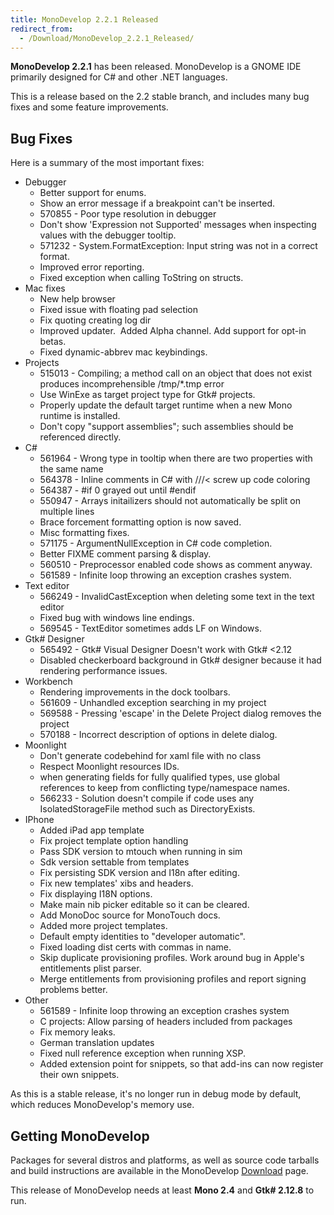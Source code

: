 ```yaml
---
title: MonoDevelop 2.2.1 Released
redirect_from:
  - /Download/MonoDevelop_2.2.1_Released/
---
```


**MonoDevelop 2.2.1** has been released. MonoDevelop is a GNOME IDE primarily designed for C# and other .NET languages.

This is a release based on the 2.2 stable branch, and includes many bug fixes and some feature improvements.

Bug Fixes
---------

Here is a summary of the most important fixes:

-   Debugger
    -   Better support for enums.
    -   Show an error message if a breakpoint can't be inserted.
    -   570855 - Poor type resolution in debugger
    -   Don't show 'Expression not Supported' messages when inspecting values with the debugger tooltip.
    -   571232 - System.FormatException: Input string was not in a correct format.
    -   Improved error reporting.
    -   Fixed exception when calling ToString on structs.
-   Mac fixes
    -   New help browser
    -   Fixed issue with floating pad selection
    -   Fix quoting creating log dir
    -   Improved updater.  Added Alpha channel. Add support for opt-in betas.
    -   Fixed dynamic-abbrev mac keybindings.
-   Projects
    -   515013 - Compiling; a method call on an object that does not exist produces incomprehensible /tmp/\*.tmp error
    -   Use WinExe as target project type for Gtk# projects.
    -   Properly update the default target runtime when a new Mono runtime is installed.
    -   Don't copy "support assemblies"; such assemblies should be referenced directly.
-   C#
    -   561964 - Wrong type in tooltip when there are two properties with the same name
    -   564378 - Inline comments in C# with ///\< screw up code coloring
    -   564387 - \#if 0 grayed out until \#endif
    -   550947 - Arrays initailizers should not automatically be split on multiple lines
    -   Brace forcement formatting option is now saved.
    -   Misc formatting fixes.
    -   571175 - ArgumentNullException in C# code completion.
    -   Better FIXME comment parsing & display.
    -   560510 - Preprocessor enabled code shows as comment anyway.
    -   561589 - Infinite loop throwing an exception crashes system.
-   Text editor
    -   566249 - InvalidCastException when deleting some text in the text editor
    -   Fixed bug with windows line endings.
    -   569545 - TextEditor sometimes adds LF on Windows.
-   Gtk# Designer
    -   565492 - Gtk# Visual Designer Doesn't work with Gtk# \<2.12
    -   Disabled checkerboard background in Gtk# designer because it had rendering performance issues.
-   Workbench
    -   Rendering improvements in the dock toolbars.
    -   561609 - Unhandled exception searching in my project
    -   569588 - Pressing 'escape' in the Delete Project dialog removes the project
    -   570188 - Incorrect description of options in delete dialog.
-   Moonlight
    -   Don't generate codebehind for xaml file with no class
    -   Respect Moonlight resources IDs.
    -   when generating fields for fully qualified types, use global references to keep from conflicting type/namespace names.
    -   566233 - Solution doesn't compile if code uses any IsolatedStorageFile method such as DirectoryExists.
-   IPhone
    -   Added iPad app template
    -   Fix project template option handling
    -   Pass SDK version to mtouch when running in sim
    -   Sdk version settable from templates
    -   Fix persisting SDK version and I18n after editing.
    -   Fix new templates' xibs and headers.
    -   Fix displaying I18N options.
    -   Make main nib picker editable so it can be cleared.
    -   Add MonoDoc source for MonoTouch docs.
    -   Added more project templates.
    -   Default empty identities to "developer automatic".
    -   Fixed loading dist certs with commas in name.
    -   Skip duplicate provisioning profiles. Work around bug in Apple's entitlements plist parser.
    -   Merge entitlements from provisioning profiles and report signing problems better.
-   Other
    -   561589 - Infinite loop throwing an exception crashes system
    -   C projects: Allow parsing of headers included from packages
    -   Fix memory leaks.
    -   German translation updates
    -   Fixed null reference exception when running XSP.
    -   Added extension point for snippets, so that add-ins can now register their own snippets.

As this is a stable release, it's no longer run in debug mode by default, which reduces MonoDevelop's memory use.

Getting MonoDevelop
-------------------

Packages for several distros and platforms, as well as source code tarballs and build instructions are available in the MonoDevelop [Download](../../../../Download) page.

This release of MonoDevelop needs at least **Mono 2.4** and **Gtk# 2.12.8** to run.
